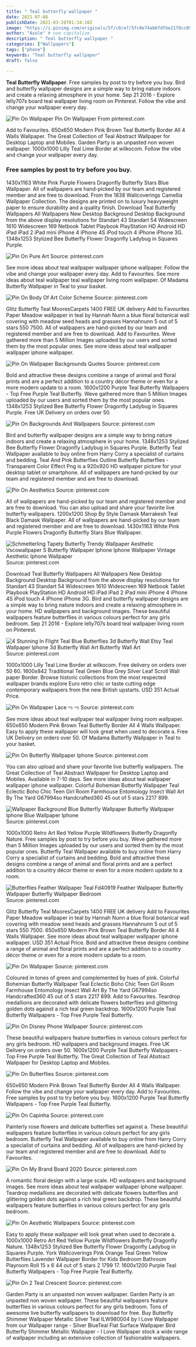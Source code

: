 ```yaml
---
title: " Teal butterfly wallpaper "
date: 2021-07-08
publishDate: 2021-03-28T01:34:10Z
image: "https://i.pinimg.com/originals/5f/c0/e7/5fc0e74ab6fdfbe21f8cc091e136aa3e.jpg"
author: "Asole" # use capitalize
description: " Teal butterfly wallpaper "
categories: ["Wallpapers"]
tags: ["phone"]
keywords: "Teal butterfly wallpaper"
draft: false

---
```



**Teal Butterfly Wallpaper**. Free samples by post to try before you buy. Bird and butterfly wallpaper designs are a simple way to bring nature indoors and create a relaxing atmosphere in your home. Sep 21 2016 - Explore lelly707s board teal wallpaper living room on Pinterest. Follow the vibe and change your wallpaper every day.

![Pin On Wallpaper](https://i.pinimg.com/originals/c4/13/89/c41389264e73bb28b8c5bf6af86d10f7.jpg "Pin On Wallpaper")
Pin On Wallpaper From pinterest.com


Add to Favourites. 650x650 Modern Pink Brown Teal Butterfly Border All 4 Walls Wallpaper. The Great Collection of Teal Abstract Wallpaper for Desktop Laptop and Mobiles. Garden Party is an unpasted non woven wallpaper. 1000x1000 Lilly Teal Lime Border at wilkocom. Follow the vibe and change your wallpaper every day.

### Free samples by post to try before you buy.

1430x1163 White Pink Purple Flowers Dragonfly Butterfly Stars Blue Wallpaper. All of wallpapers are hand-picked by our team and registered member and are free to download. From the 1838 Wallcoverings Camellia Wallpaper Collection. The designs are printed on to luxury heavyweight paper to ensure durability and a quality finish. Download Teal Butterfly Wallpapers All Wallpapers New Desktop Background Desktop Background from the above display resolutions for Standart 43 Standart 54 Widescreen 1610 Widescreen 169 Netbook Tablet Playbook PlayStation HD Android HD iPad iPad 2 iPad mini iPhone 4 iPhone 4S iPod touch 4 iPhone iPhone 3G. 1348x1253 Stylized Bee Butterfly Flower Dragonfly Ladybug in Squares Purple.


![Pin On Pure Art](https://i.pinimg.com/originals/c4/a4/cd/c4a4cd9317ec2563cbd4d58803e8f8be.jpg "Pin On Pure Art")
Source: pinterest.com

See more ideas about teal wallpaper wallpaper iphone wallpaper. Follow the vibe and change your wallpaper every day. Add to Favourites. See more ideas about teal wallpaper teal wallpaper living room wallpaper. Of Madama Butterfly Wallpaper in Teal to your basket.

![Pin On Body Of Art Color Scheme](https://i.pinimg.com/originals/dc/5a/73/dc5a73f227f37f5af8043bab51907d1e.jpg "Pin On Body Of Art Color Scheme")
Source: pinterest.com

Glitz Butterfly Teal MooresCarpets 1400 FREE UK delivery Add to Favourites Paper Meadow wallpaper in teal by Hannah Nunn a blue floral botanical wall covering with meadow seed heads and grasses Hannahnunn 5 out of 5 stars 550 7500. All of wallpapers are hand-picked by our team and registered member and are free to download. Add to Favourites. Weve gathered more than 5 Million Images uploaded by our users and sorted them by the most popular ones. See more ideas about teal wallpaper wallpaper iphone wallpaper.

![Pin On Wallpaper Backgrounds Quotes](https://i.pinimg.com/originals/57/21/79/572179320a127aa7d6ca8def22680c78.jpg "Pin On Wallpaper Backgrounds Quotes")
Source: pinterest.com

Bold and attractive these designs combine a range of animal and floral prints and are a perfect addition to a country décor theme or even for a more modern update to a room. 1600x1200 Purple Teal Butterfly Wallpapers - Top Free Purple Teal Butterfly. Weve gathered more than 5 Million Images uploaded by our users and sorted them by the most popular ones. 1348x1253 Stylized Bee Butterfly Flower Dragonfly Ladybug in Squares Purple. Free UK Delivery on orders over 50.

![Pin On Backgrounds And Wallpapers](https://i.pinimg.com/originals/97/7f/06/977f06a7ee5be8e4f3f0ec454d28e359.png "Pin On Backgrounds And Wallpapers")
Source: pinterest.com

Bird and butterfly wallpaper designs are a simple way to bring nature indoors and create a relaxing atmosphere in your home. 1348x1253 Stylized Bee Butterfly Flower Dragonfly Ladybug in Squares Purple. Butterfly Teal Wallpaper available to buy online from Harry Corry a specialist of curtains and bedding. Teal And Pink Butterflies Outline Butterfly Butterflies - Transparent Color Effect Png is a 920x920 HD wallpaper picture for your desktop tablet or smartphone. All of wallpapers are hand-picked by our team and registered member and are free to download.

![Pin On Aesthetics](https://i.pinimg.com/474x/36/bc/02/36bc025a239b95b6704fae1e85a844f8.jpg "Pin On Aesthetics")
Source: pinterest.com

All of wallpapers are hand-picked by our team and registered member and are free to download. You can also upload and share your favorite live butterfly wallpapers. 1200x1200 Shop By Style Damask Marrakesh Teal Black Damask Wallpaper. All of wallpapers are hand-picked by our team and registered member and are free to download. 1430x1163 White Pink Purple Flowers Dragonfly Butterfly Stars Blue Wallpaper.

![Schmetterling Tapety Butterfly Trendy Wallpaper Aesthetic Vscowallpaper S Butterfly Wallpaper Iphone Iphone Wallpaper Vintage Aesthetic Iphone Wallpaper](https://i.pinimg.com/564x/07/d0/59/07d059237bc6619097b62549bcabf60e.jpg "Schmetterling Tapety Butterfly Trendy Wallpaper Aesthetic Vscowallpaper S Butterfly Wallpaper Iphone Iphone Wallpaper Vintage Aesthetic Iphone Wallpaper")
Source: pinterest.com

Download Teal Butterfly Wallpapers All Wallpapers New Desktop Background Desktop Background from the above display resolutions for Standart 43 Standart 54 Widescreen 1610 Widescreen 169 Netbook Tablet Playbook PlayStation HD Android HD iPad iPad 2 iPad mini iPhone 4 iPhone 4S iPod touch 4 iPhone iPhone 3G. Bird and butterfly wallpaper designs are a simple way to bring nature indoors and create a relaxing atmosphere in your home. HD wallpapers and background images. These beautiful wallpapers feature butterflies in various colours perfect for any girls bedroom. Sep 21 2016 - Explore lelly707s board teal wallpaper living room on Pinterest.

![4 Stunning In Flight Teal Blue Butterflies 3d Butterfly Wall Etsy Teal Wallpaper Iphone 3d Butterfly Wall Art Butterfly Wall Art](https://i.pinimg.com/originals/0a/6d/fa/0a6dfab3b21ff93a54e5b39bdb41f819.png "4 Stunning In Flight Teal Blue Butterflies 3d Butterfly Wall Etsy Teal Wallpaper Iphone 3d Butterfly Wall Art Butterfly Wall Art")
Source: pinterest.com

1000x1000 Lilly Teal Lime Border at wilkocom. Free delivery on orders over 50 60. 1600x842 Traditional Teal Green Blue Grey Silver Leaf Scroll Wall paper Border. Browse historic collections from the most respected wallpaper brands explore Euro retro chic or taste cutting edge contemporary wallpapers from the new British upstarts. USD 351 Actual Price.

![Pin On Wallpaper Lace ಌ ಌ](https://i.pinimg.com/originals/53/36/e6/5336e6b5085a27bb5964fcfd345feab4.jpg "Pin On Wallpaper Lace ಌ ಌ")
Source: pinterest.com

See more ideas about teal wallpaper teal wallpaper living room wallpaper. 650x650 Modern Pink Brown Teal Butterfly Border All 4 Walls Wallpaper. Easy to apply these wallpaper will look great when used to decorate a. Free UK Delivery on orders over 50. Of Madama Butterfly Wallpaper in Teal to your basket.

![Pin On Butterfly Wallpaper Iphone](https://i.pinimg.com/474x/34/fc/4b/34fc4bcb39eb7bda669792c9d63b90a6.jpg "Pin On Butterfly Wallpaper Iphone")
Source: pinterest.com

You can also upload and share your favorite live butterfly wallpapers. The Great Collection of Teal Abstract Wallpaper for Desktop Laptop and Mobiles. Available in 7-10 days. See more ideas about teal wallpaper wallpaper iphone wallpaper. Colorful Bohemian Butterfly Wallpaper Teal Eclectic Boho Chic Teen Girl Room Farmhouse Entomology Insect Wall Art By The Yard G67994so Handcrafted360 45 out of 5 stars 2217 899.

![Wallpaper Background Blue Butterfly Wallpaper Butterfly Wallpaper Iphone Blue Wallpaper Iphone](https://i.pinimg.com/originals/0c/87/1b/0c871b5d5280512acfde6582c1f52dea.jpg "Wallpaper Background Blue Butterfly Wallpaper Butterfly Wallpaper Iphone Blue Wallpaper Iphone")
Source: pinterest.com

1000x1000 Retro Art Red Yellow Purple Wildflowers Butterfly Dragonfly Nature. Free samples by post to try before you buy. Weve gathered more than 5 Million Images uploaded by our users and sorted them by the most popular ones. Butterfly Teal Wallpaper available to buy online from Harry Corry a specialist of curtains and bedding. Bold and attractive these designs combine a range of animal and floral prints and are a perfect addition to a country décor theme or even for a more modern update to a room.

![Butterflies Feather Wallpaper Teal Fd40919 Feather Wallpaper Butterfly Wallpaper Butterfly Wallpaper Bedroom](https://i.pinimg.com/originals/d8/6c/ac/d86cacee664c28d7f039be42cf5b108c.jpg "Butterflies Feather Wallpaper Teal Fd40919 Feather Wallpaper Butterfly Wallpaper Butterfly Wallpaper Bedroom")
Source: pinterest.com

Glitz Butterfly Teal MooresCarpets 1400 FREE UK delivery Add to Favourites Paper Meadow wallpaper in teal by Hannah Nunn a blue floral botanical wall covering with meadow seed heads and grasses Hannahnunn 5 out of 5 stars 550 7500. 650x650 Modern Pink Brown Teal Butterfly Border All 4 Walls Wallpaper. See more ideas about teal wallpaper wallpaper iphone wallpaper. USD 351 Actual Price. Bold and attractive these designs combine a range of animal and floral prints and are a perfect addition to a country décor theme or even for a more modern update to a room.

![Pin On Wallpaper](https://i.pinimg.com/originals/c4/13/89/c41389264e73bb28b8c5bf6af86d10f7.jpg "Pin On Wallpaper")
Source: pinterest.com

Coloured in tones of green and complemented by hues of pink. Colorful Bohemian Butterfly Wallpaper Teal Eclectic Boho Chic Teen Girl Room Farmhouse Entomology Insect Wall Art By The Yard G67994so Handcrafted360 45 out of 5 stars 2217 899. Add to Favourites. Teardrop medallions are decorated with delicate flowers butterflies and glittering golden dots against a rich teal green backdrop. 1600x1200 Purple Teal Butterfly Wallpapers - Top Free Purple Teal Butterfly.

![Pin On Disney Phone Wallpaper](https://i.pinimg.com/originals/a3/8f/5a/a38f5acc03f8cc3e83d4ee2e0298f26e.jpg "Pin On Disney Phone Wallpaper")
Source: pinterest.com

These beautiful wallpapers feature butterflies in various colours perfect for any girls bedroom. HD wallpapers and background images. Free UK Delivery on orders over 50. 1600x1200 Purple Teal Butterfly Wallpapers - Top Free Purple Teal Butterfly. The Great Collection of Teal Abstract Wallpaper for Desktop Laptop and Mobiles.

![Pin On Butterflies](https://i.pinimg.com/736x/66/f7/cd/66f7cd7462e38b18fd0a77a70ebe2115.jpg "Pin On Butterflies")
Source: pinterest.com

650x650 Modern Pink Brown Teal Butterfly Border All 4 Walls Wallpaper. Follow the vibe and change your wallpaper every day. Add to Favourites. Free samples by post to try before you buy. 1600x1200 Purple Teal Butterfly Wallpapers - Top Free Purple Teal Butterfly.

![Pin On Capinha](https://i.pinimg.com/736x/31/16/f4/3116f49dd44b34bbdf3649e84f8faace.jpg "Pin On Capinha")
Source: pinterest.com

Painterly rose flowers and delicate butterflies set against a. These beautiful wallpapers feature butterflies in various colours perfect for any girls bedroom. Butterfly Teal Wallpaper available to buy online from Harry Corry a specialist of curtains and bedding. All of wallpapers are hand-picked by our team and registered member and are free to download. Add to Favourites.

![Pin On My Brand Board 2020](https://i.pinimg.com/originals/fe/88/01/fe8801b55ce522aa863e72d772db8d2c.png "Pin On My Brand Board 2020")
Source: pinterest.com

A romantic floral design with a large scale. HD wallpapers and background images. See more ideas about teal wallpaper wallpaper iphone wallpaper. Teardrop medallions are decorated with delicate flowers butterflies and glittering golden dots against a rich teal green backdrop. These beautiful wallpapers feature butterflies in various colours perfect for any girls bedroom.

![Pin On Aesthetic Wallpapers](https://i.pinimg.com/originals/06/fb/1f/06fb1f7fad47f352d6ad0868c111e14c.jpg "Pin On Aesthetic Wallpapers")
Source: pinterest.com

Easy to apply these wallpaper will look great when used to decorate a. 1000x1000 Retro Art Red Yellow Purple Wildflowers Butterfly Dragonfly Nature. 1348x1253 Stylized Bee Butterfly Flower Dragonfly Ladybug in Squares Purple. York Wallcoverings Pink Orange Teal Green Yellow Butterflies Lavender Wallpaper Border for Kids Bedroom Bathroom Playroom Roll 15 x 6 44 out of 5 stars 2 1799 17. 1600x1200 Purple Teal Butterfly Wallpapers - Top Free Purple Teal Butterfly.

![Pin On 2 Teal Crescent](https://i.pinimg.com/originals/5f/c0/e7/5fc0e74ab6fdfbe21f8cc091e136aa3e.jpg "Pin On 2 Teal Crescent")
Source: pinterest.com

Garden Party is an unpasted non woven wallpaper. Garden Party is an unpasted non woven wallpaper. These beautiful wallpapers feature butterflies in various colours perfect for any girls bedroom. Tons of awesome live butterfly wallpapers to download for free. Buy Butterfly Shimmer Wallpaper Metallic Silver Teal ILW980004 by I Love Wallpaper from our Wallpaper range - Silver BlueTeal Flat Surface Wallpaper Bird Butterfly Shimmer Metallic Wallpaper - I Love Wallpaper stock a wide range of wallpaper including an extensive collection of fashionable wallpapers.

